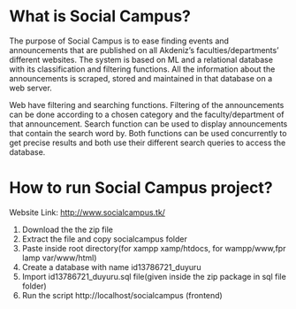 # What is Social Campus?

The purpose of Social Campus  is to ease finding events and announcements that are published on all Akdeniz’s faculties/departments’ different websites. The system is based on ML and a relational database with its classification and filtering functions. All the information about the announcements is scraped, stored and maintained in that database on a web server.

Web have filtering and searching functions. Filtering of the announcements can be done according to a chosen category and the faculty/department of that announcement. Search function can be used to display announcements that contain the search word by. Both functions can be used concurrently to get precise results and both use their different search queries to access the database.

# How to run Social Campus project?

Website Link: http://www.socialcampus.tk/

1. Download the the zip file
2. Extract the file and copy socialcampus folder
3. Paste inside root directory(for xampp xamp/htdocs, for wampp/www,fpr lamp var/www/html)
4. Create a database with name id13786721_duyuru
5. Import id13786721_duyuru.sql file(given inside the zip package in sql file folder)
6. Run the script http://localhost/socialcampus (frontend)


